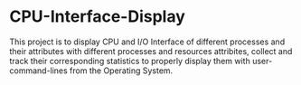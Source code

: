 # CPU-Interface-Display
This project is to display CPU and I/O Interface of different processes and their attributes
with different processes and resources attribites, collect and track their corresponding statistics to properly display them with user-command-lines from the Operating System. 
